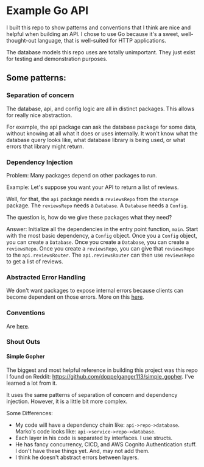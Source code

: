 # Example Go API

I built this repo to show patterns and conventions that I think are nice and helpful when building an API. I chose to use Go because it's a sweet, well-thought-out language, that is well-suited for HTTP applications.

The database models this repo uses are totally unimportant. They just exist for testing and demonstration purposes.

## Some patterns:

### Separation of concern

The database, api, and config logic are all in distinct packages. This allows for really nice abstraction.

For example, the api package can ask the database package for some data, without knowing at all what it does or uses internally. It won't know what the database query looks like, what database library is being used, or what errors that library might return.

### Dependency Injection

Problem: Many packages depend on other packages to run.

Example: Let's suppose you want your API to return a list of reviews.

Well, for that, the `api` package needs a `reviewsRepo` from the `storage` package. The `reviewsRepo` needs a `Database`. A `Database` needs a `Config`.

The question is, how do we give these packages what they need?

Answer: Initialize all the dependencies in the entry point function, `main`. Start with the most basic dependency, a `Config` object. Once you a `Config` object, you can create a `Database`. Once you create a `Database`, you can create a `reviewsRepo`. Once you create a `reviewsRepo`, you can give that `reviewsRepo` to the `api.reviewsRouter`. The `api.reviewsRouter` can then use `reviewsRepo` to get a list of reviews.

### Abstracted Error Handling

We don't want packages to expose internal errors because clients can become dependent on those errors. More on this [here](./ERROR-HANDLING.md).

### Conventions

Are [here](./CONVENTIONS.md).

### Shout Outs

#### Simple Gopher
The biggest and most helpful reference in building this project was this repo I found on Reddit: <https://github.com/doppelganger113/simple_gopher>. I've learned a lot from it.

It uses the same patterns of separation of concern and dependency injection. However, it is a little bit more complex.

Some Differences:
* My code will have a dependency chain like: `api->repo->database`. Marko's code looks like: `api->service->repo->database`.
* Each layer in his code is separated by interfaces. I use structs.
* He has fancy concurrency, CICD, and AWS Cognito Authentication stuff. I don't have these things yet. And, may not add them.
* I think he doesn't abstract errors between layers.
